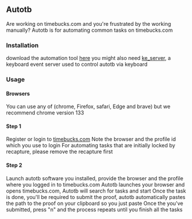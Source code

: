 ## Autotb 
Are working on timebucks.com and you're frustrated by the working manually? 
Autotb is for automating common tasks on timebucks.com 

### Installation 
download the automation tool [here](https://github.com/Austin-rgb/autotb/releases/download/windows-25.4.1/tl_worker.exe)
you might also need [ke_server](#), a keyboard event server used to control autotb via keyboard 

### Usage
#### Browsers
You can use any of (chrome, Firefox, safari, Edge and brave) but we recommend chrome version 133

#### Step 1
Register or login to [timebucks.com](https://timebucks.com/?refID=223919945)
Note the browser and the profile id which you use to login
For automating tasks that are initially locked by recapture, please remove the recapture first 

#### Step 2
Launch autotb software you installed, provide the browser and the profile where you logged in to timebucks.com 
Autotb launches your browser and opens timebucks.com, 
Autotb will search for tasks and start 
Once the task is done, you'll be required to submit the proof, autotb automatically pastes the path to the proof on your clipboard so you just paste
Once the you've submitted, press "n" and the process repeats until you finish all the tasks 
